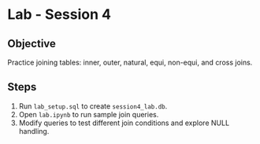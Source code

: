# Lab - Session 4

## Objective
Practice joining tables: inner, outer, natural, equi, non-equi, and cross joins.

## Steps
1. Run `lab_setup.sql` to create `session4_lab.db`.
2. Open `lab.ipynb` to run sample join queries.
3. Modify queries to test different join conditions and explore NULL handling.

